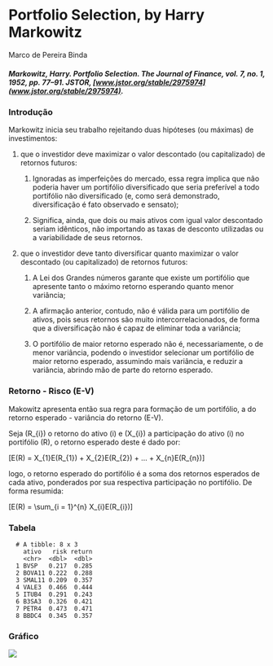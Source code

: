 Portfolio Selection, by Harry Markowitz
================
Marco de Pereira Binda

##### Markowitz, Harry. **Portfolio Selection**. The Journal of Finance, vol. 7, no. 1, 1952, pp. 77–91. JSTOR, [www.jstor.org/stable/2975974](www.jstor.org/stable/2975974).

### Introdução

Markowitz inicia seu trabalho rejeitando duas hipóteses (ou máximas) de
investimentos:

1.  que o investidor deve maximizar o valor descontado (ou capitalizado)
    de retornos futuros:
    
    1.  Ignoradas as imperfeições do mercado, essa regra implica que não
        poderia haver um portifólio diversificado que seria preferível a
        todo portifólio não diversificado (e, como será demonstrado,
        diversificação é fato observado e sensato);
    
    2.  Significa, ainda, que dois ou mais ativos com igual valor
        descontado seriam idênticos, não importando as taxas de desconto
        utilizadas ou a variabilidade de seus retornos.

2.  que o investidor deve tanto diversificar quanto maximizar o valor
    descontado (ou capitalizado) de retornos futuros:
    
    1.  A Lei dos Grandes números garante que existe um portifólio que
        apresente tanto o máximo retorno esperando quanto menor
        variância;
    
    2.  A afirmação anterior, contudo, não é válida para um portifólio
        de ativos, pois seus retornos são muito intercorrelacionados, de
        forma que a diversificação não é capaz de eliminar toda a
        variância;
    
    3.  O portifólio de maior retorno esperado não é, necessariamente, o
        de menor variância, podendo o investidor selecionar um
        portifólio de maior retorno esperado, assumindo mais variância,
        e reduzir a variância, abrindo mão de parte do retorno esperado.

### Retorno - Risco (E-V)

Makowitz apresenta então sua regra para formação de um portifólio, a do
retorno esperado - variância do retorno (E-V).

Seja \(R_{i}\) o retorno do ativo \(i\) e \(X_{i}\) a participação do
ativo \(i\) no portifólio \(R\), o retorno esperado deste é dado por:

\[E(R) = X_{1}E(R_{1}) + X_{2}E(R_{2}) + ... + X_{n}E(R_{n})\]

logo, o retorno esperado do portifólio é a soma dos retornos esperados
de cada ativo, ponderados por sua respectiva participação no portifólio.
De forma resumida:

\[E(R) = \sum_{i = 1}^{n} X_{i}E(R_{i})\]

### Tabela

``` 
  # A tibble: 8 x 3
    ativo   risk return
    <chr>  <dbl>  <dbl>
  1 BVSP   0.217  0.285
  2 BOVA11 0.222  0.288
  3 SMAL11 0.209  0.357
  4 VALE3  0.466  0.444
  5 ITUB4  0.291  0.243
  6 B3SA3  0.326  0.421
  7 PETR4  0.473  0.471
  8 BBDC4  0.345  0.357
```

### Gráfico

![](portfolio-selection_files/figure-gfm/grafico-risco-retorno-1.png)<!-- -->
